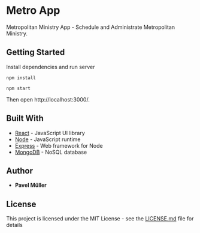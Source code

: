 # Metro App

Metropolitan Ministry App - Schedule and Administrate Metropolitan Ministry.

## Getting Started

Install dependencies and run server
```
npm install

npm start
```

Then open http://localhost:3000/.

## Built With

* [React](https://facebook.github.io/react/) - JavaScript UI library
* [Node](https://nodejs.org/) - JavaScript runtime
* [Express](https://expressjs.com/) - Web framework for Node
* [MongoDB](https://www.mongodb.com/) - NoSQL database

## Author

* **Pavel Müller**

## License

This project is licensed under the MIT License - see the [LICENSE.md](LICENSE.md) file for details